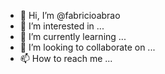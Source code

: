 - 👋 Hi, I’m @fabricioabrao
- 👀 I’m interested in ...
- 🌱 I’m currently learning ...
- 💞️ I’m looking to collaborate on ...
- 📫 How to reach me ...

<!---
fabricioabrao/fabricioabrao is a ✨ special ✨ repository because its `README.md` (this file) appears on your GitHub profile.
You can click the Preview link to take a look at your changes.
--->
